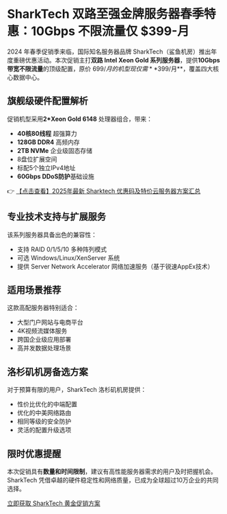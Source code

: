 # SharkTech 双路至强金牌服务器春季特惠：10Gbps 不限流量仅 $399-月

2024 年春季促销季来临，国际知名服务器品牌 SharkTech（鲨鱼机房）推出年度重磅优惠活动。本次促销主打**双路 Intel Xeon Gold 系列服务器**，提供**10Gbps 带宽不限流量**的顶级配置，原价 $699/月的机型现仅需 **$399/月**，覆盖四大核心数据中心。

## 旗舰级硬件配置解析

促销机型采用**2*Xeon Gold 6148** 处理器组合，带来：
- **40核80线程** 超强算力
- **128GB DDR4** 高频内存
- **2TB NVMe** 企业级固态存储
- 8盘位扩展空间
- 标配5个独立IPv4地址
- **60Gbps DDoS防护**基础设施

👉 [【点击查看】2025年最新 Sharktech 优惠码及特价云服务器方案汇总](https://bit.ly/Sharktech)

## 专业技术支持与扩展服务

该系列服务器具备出色的兼容性：
- 支持 RAID 0/1/5/10 多种阵列模式
- 可选 Windows/Linux/XenServer 系统
- 提供 Server Network Accelerator 网络加速服务（基于锐速AppEx技术）

## 适用场景推荐

这款高配服务器特别适合：
- 大型门户网站与电商平台
- 4K视频流媒体服务
- 跨国企业级应用部署
- 高并发数据处理场景

## 洛杉矶机房备选方案

对于预算有限的用户，SharkTech 洛杉矶机房提供：
- 性价比优化的中端配置
- 优化的中美网络路由
- 相同等级的安全防护
- 灵活的配置升级选项

## 限时优惠提醒

本次促销具有**数量和时间限制**，建议有高性能服务器需求的用户及时把握机会。SharkTech 凭借卓越的硬件稳定性和网络质量，已成为全球超过10万企业的共同选择。

[立即获取 SharkTech 黄金促销方案](https://bit.ly/Sharktech)